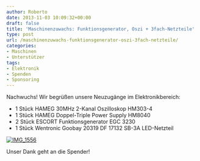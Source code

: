 ```yaml
---
author: Roberto
date: 2013-11-03 10:09:32+00:00
draft: false
title: 'Maschinenzuwachs: Funktionsgenerator, Oszi + 3fach-Netzteile'
type: post
url: /maschinenzuwachs-funktionsgenerator-oszi-3fach-netzteile/
categories:
- Maschinen
- Unterstützer
tags:
- Elektronik
- Spenden
- Sponsoring
---
```


Nachwuchs! Wir begrüßen unsere Neuzugänge im Elektronikbereich:
  * 1 Stück HAMEG 30MHz 2-Kanal Oszilloskop HM303-4
  * 1 Stück HAMEG Doppel-Triple Power Supply HM8040
  * 2 Stück ESCORT Funktionsgenerator EGC 3230
  * 1 Stück Wentronic Goobay 20319 DF 17132 SB-3A LED-Netzteil

<!-- more -->

[![IMG_1556](/wp-content/uploads/2013/10/IMG_1556-1024x680.jpg)
](/wp-content/uploads/2013/10/IMG_1556.jpg)

Unser Dank geht an die Spender!
